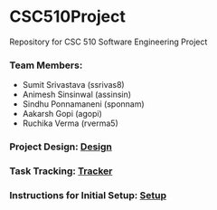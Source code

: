 # CSC510Project
Repository for CSC 510 Software Engineering Project

### Team Members:
* Sumit Srivastava (ssrivas8)
* Animesh Sinsinwal (assinsin)
* Sindhu Ponnamaneni (sponnam)
* Aakarsh Gopi (agopi)
* Ruchika Verma (rverma5)

### Project Design: [Design](DESIGN.md)

### Task Tracking: [Tracker](WORKSHEET.md)

### Instructions for Initial Setup: [Setup](https://github.ncsu.edu/ssrivas8/CSC510Project/blob/master/SlackBot/SlackBotWorkshop.md)

